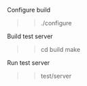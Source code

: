 Configure build
>> ./configure

Build test server
>> cd build
>> make

Run test server
>> test/server
